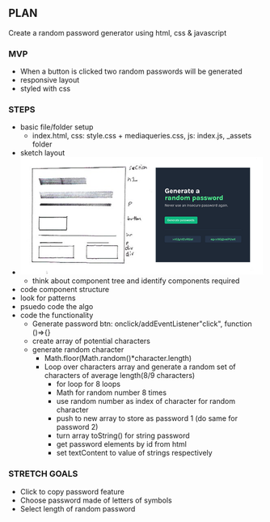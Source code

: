 ## PLAN

Create a random password generator using html, css & javascript

### MVP

- When a button is clicked two random passwords will be generated
- responsive layout
- styled with css

### STEPS

- basic file/folder setup
  - index.html, css: style.css + mediaqueries.css, js: index.js, \_assets folder
- sketch layout
- ![Sketch & Wireframes of random password generator layout & components](./_assets/sketchAndWireframesOfLayoutAndComponents.png)
  - think about component tree and identify components required
- code component structure
- look for patterns
- psuedo code the algo
- code the functionality
  - Generate password btn: onclick/addEventListener"click", function ()=>{}
  - create array of potential characters
  - generate random character
    - Math.floor(Math.random()\*character.length)
    - Loop over characters array and generate a random set of characters of average length(8/9 characters)
      - for loop for 8 loops
      - Math for random number 8 times
      - use random number as index of character for random character
      - push to new array to store as password 1 (do same for password 2)
      - turn array toString() for string password
      - get password elements by id from html
      - set textContent to value of strings respectively

### STRETCH GOALS

- Click to copy password feature
- Choose password made of letters of symbols
- Select length of random password
